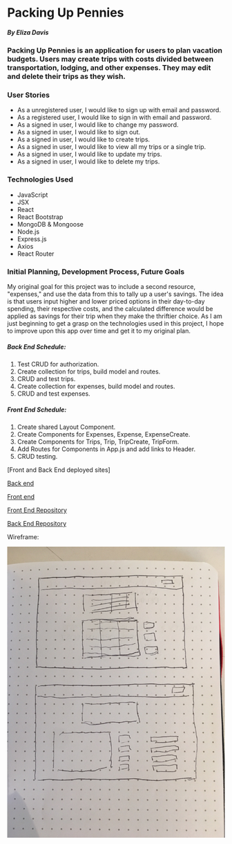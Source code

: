 # Packing Up Pennies
##### By Eliza Davis

### Packing Up Pennies is an application for users to plan vacation budgets. Users may create trips with costs divided between transportation, lodging, and other expenses. They may edit and delete their trips as they wish.

### User Stories
- As a unregistered user, I would like to sign up with email and password.
- As a registered user, I would like to sign in with email and password.
- As a signed in user, I would like to change my password.
- As a signed in user, I would like to sign out.
- As a signed in user, I would like to create trips.
- As a signed in user, I would like to view all my trips or a single trip.
- As a signed in user, I would like to update my trips.
- As a signed in user, I would like to delete my trips.

### Technologies Used
- JavaScript
- JSX
- React
- React Bootstrap
- MongoDB & Mongoose
- Node.js
- Express.js
- Axios
- React Router

### Initial Planning, Development Process, Future Goals

My original goal for this project was to include a second resource, "expenses," and use the data from this to tally up a user's savings. The idea is that users input higher and lower priced options in their day-to-day spending, their respective costs, and the calculated difference would be applied as savings for their trip when they make the thriftier choice. As I am just beginning to get a grasp on the technologies used in this project, I hope to improve upon this app over time and get it to my original plan.

##### Back End Schedule:
1. Test CRUD for authorization.
2. Create collection for trips, build model and routes.
  1. CRUD and test trips.
3. Create collection for expenses, build model and routes.
  1. CRUD and test expenses.

##### Front End Schedule:
1. Create shared Layout Component.
2. Create Components for Expenses, Expense, ExpenseCreate.
3. Create Components for Trips, Trip, TripCreate, TripForm.
4. Add Routes for Components in App.js and add links to Header.
5. CRUD testing.

[Front and Back End deployed sites]

[Back end](https://shrouded-journey-68413.herokuapp.com)

[Front end](https://elizadavis.github.io/PackingUpPenniesClient)

[Front End Repository](https://github.com/elizadavis/PackingUpPenniesClient)

[Back End Repository](https://github.com/elizadavis/PackingUpPenniesAPI)

Wireframe:

![Wireframe](./public/Wireframe.JPG)
